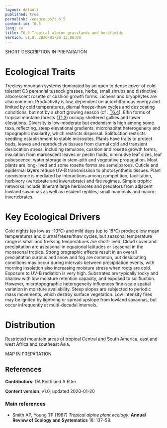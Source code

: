 ```yaml
---
layout: default
published: true
permalink: /en/groups/t_6_5
content-id: T6.5
lang: en
title: T6.5 Tropical alpine grasslands and herbfields
version: v1.0, 2020-01-20 12:00:00
---
```


SHORT DESCRIPTION IN PREPARATION

# Ecological Traits
 

Treeless mountain systems dominated by an open to dense cover of cold-tolerant C3 perennial tussock grasses, herbs, small shrubs and distinctive arborescent rosette or cushion growth forms.  Lichens and bryophytes are also common. Productivity is low, dependent on autochthonous energy and limited by cold temperatures, diurnal freeze-thaw cycles and desiccating conditions, but not by a short growing season (cf . [T6.4](/explore/groups/T6.4)). Elfin forms of tropical montane forests ([T1.3](/explore/groups/T1.3)) occupy sheltered gullies and lower elevations. Diversity is low-moderate but endemism is high among some taxa, reflecting, steep elevational gradients, microhabitat heterogeneity and topographic insularity, which restricts dispersal. Solifluction restricts seedling establishment to stable microsites. Plants have traits to protect buds, leaves and reproductive tissues from diurnal cold and transient desiccation stress, including ramulose, cushion and rosette growth forms, insulation from marcescent leaves or pectin fluids, diminutive leaf sizes, leaf pubescence, water storage in stem-pith and vegetative propagation. Most plants are long-lived and some rosette forms are semelparous. Cuticle and epidermal layers reduce UV-B transmissiion to photosynthetic tissues. Plant coexistence is mediated by Interactions among competition, facilitation, herbivory (vertebrate and invertebrate) and fire regimes. Simple trophic networks include itinerant large herbivores and predators from adjacent lowland savannas as well as resident reptiles, small mammals and macro-invertebrates.

 
# Key Ecological Drivers
 

Cold nights (as low as -10°C) and mild days (up to 15°C) produce low mean temperatures and diurnal freeze/thaw cycles, but seasonal temperature range is small and freezing temperatures are short-lived. Cloud cover and precipitation are aseasonal in equatorial latitudes or seasonal in the monsoonal tropics. Strong orographic effects result in an overall precipitation surplus and snow and fog are common, but desiccating conditions may occur during intervals between precipitation events, with morning insolation also increasing moisture stress when roots are cold. Exposure to UV-B radiation is very high. Substrates are typically rocky and shallow with low moisture retention capacity, and exposed to solifluction. However, microtopographic heterogeneity influences fine-scale spatial variation in moisture availability. Steep slopes are subjected to periodic mass movements, which destroy surface vegetation. Low intensity fires may be ignited by lightning or spread upslope from lowland savannas, but occur infrequently at multi-decadal intervals.

 
# Distribution
 
Restricted mountain areas of tropical Central and South America, east and west Africa and southeast Asia.


MAP IN PREPARATION

## References

**Contributors**: DA Keith and A Etter.

**Content version**: v1.0, updated 2020-01-20

### Main references
* Smith AP, Young TP  (1987) *Tropical alpine plant ecology*. **Annual Review of Ecology and Systematics** 18: 137-58.




